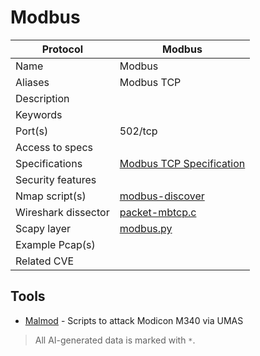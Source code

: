 # Modbus

| Protocol | Modbus |
|---|---|
| Name | Modbus |
| Aliases | Modbus TCP |
| Description |  |
| Keywords |  |
| Port(s) | 502/tcp |
| Access to specs |  |
| Specifications | [Modbus TCP Specification](https://modbus.org/specs.php) |
| Security features |  |
| Nmap script(s) | [modbus-discover](https://nmap.org/nsedoc/scripts/modbus-discover.html) |
| Wireshark dissector | [packet-mbtcp.c](https://github.com/wireshark/wireshark/blob/master/epan/dissectors/packet-mbtcp.c) |
| Scapy layer | [modbus.py](https://github.com/secdev/scapy/blob/master/scapy/contrib/modbus.py) |
| Example Pcap(s) |  |
| Related CVE |  |

## Tools
- [Malmod](https://github.com/mliras/malmod) - Scripts to attack Modicon M340 via UMAS

> All AI-generated data is marked with `*`.
